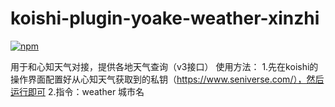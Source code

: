 # koishi-plugin-yoake-weather-xinzhi

[![npm](https://img.shields.io/npm/v/koishi-plugin-yoake-weather-xinzhi?style=flat-square)](https://www.npmjs.com/package/koishi-plugin-yoake-weather-xinzhi)

用于和心知天气对接，提供各地天气查询（v3接口）
使用方法：
1.先在koishi的操作界面配置好从心知天气获取到的私钥（https://www.seniverse.com/），然后运行即可
2.指令：weather 城市名
